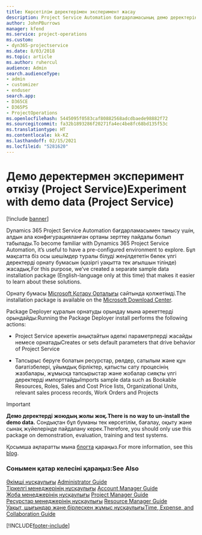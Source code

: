 ```yaml
---
title: Көрсетілім деректерімен эксперимент жасау
description: Project Service Automation бағдарламасының демо деректерін жүктеп алу және пайдалану әдісі
author: JohnPBurrows
manager: kfend
ms.service: project-operations
ms.custom:
- dyn365-projectservice
ms.date: 8/03/2018
ms.topic: article
ms.author: ruhercul
audience: Admin
search.audienceType:
- admin
- customizer
- enduser
search.app:
- D365CE
- D365PS
- ProjectOperations
ms.openlocfilehash: 5445095f0583caf80882568adcdbaede98882f72
ms.sourcegitcommit: fa32b1893286f20271fa4ec4be8fc68bd135f53c
ms.translationtype: HT
ms.contentlocale: kk-KZ
ms.lasthandoff: 02/15/2021
ms.locfileid: "5281620"
---
```

# <a name="experiment-with-demo-data-project-service"></a><span data-ttu-id="5b948-103">Демо деректермен эксперимент өткізу (Project Service)</span><span class="sxs-lookup"><span data-stu-id="5b948-103">Experiment with demo data (Project Service)</span></span>

[!include [banner](../includes/psa-now-project-operations.md)]

<span data-ttu-id="5b948-104">Dynamics 365 Project Service Automation бағдарламасымен танысу үшін, алдын ала конфигурацияланған ортаны зерттеу пайдалы болып табылады.</span><span class="sxs-lookup"><span data-stu-id="5b948-104">To become familiar with Dynamics 365 Project Service Automation, it’s useful to have a pre-configured environment to explore.</span></span> <span data-ttu-id="5b948-105">Бұл мақсатта біз осы шешімдер туралы білуді жеңілдететін бөлек үлгі деректерді орнату бумасын (қазіргі уақытта тек ағылшын тілінде) жасадық.</span><span class="sxs-lookup"><span data-stu-id="5b948-105">For this purpose, we’ve created a separate sample data installation package (English-language only at this time) that makes it easier to learn about these solutions.</span></span> 

<span data-ttu-id="5b948-106">Орнату бумасы [Microsoft Қотару Орталығы](https://go.microsoft.com/fwlink/?linkid=859966) сайтында қолжетімді.</span><span class="sxs-lookup"><span data-stu-id="5b948-106">The installation package is available on the [Microsoft Download Center](https://go.microsoft.com/fwlink/?linkid=859966).</span></span>  

<span data-ttu-id="5b948-107">Package Deployer құралын орнатуды орындау мына әрекеттерді орындайды:</span><span class="sxs-lookup"><span data-stu-id="5b948-107">Running the Package Deployer install performs the following actions:</span></span> 
  
-   <span data-ttu-id="5b948-108">Project Service әрекетін анықтайтын әдепкі параметрлерді жасайды немесе орнатады</span><span class="sxs-lookup"><span data-stu-id="5b948-108">Creates or sets default parameters that drive behavior of Project Service</span></span>  
  
-   <span data-ttu-id="5b948-109">Тапсырыс беруге болатын ресурстар, рөлдер, сатылым және құн бағатізбелері, ұйымдық бірліктер, қатысты сату процесінің жазбалары, жұмысқа тапсырыстар және жобалар сияқты үлгі деректерді импорттайды</span><span class="sxs-lookup"><span data-stu-id="5b948-109">Imports sample data such as Bookable Resources, Roles, Sales and Cost Price lists, Organizational Units, relevant sales process records, Work Orders and Projects</span></span>    
  
> [!IMPORTANT]
> <span data-ttu-id="5b948-110">**Демо деректерді жоюдың жолы жоқ.**</span><span class="sxs-lookup"><span data-stu-id="5b948-110">**There is no way to un-install the demo data.**</span></span> <span data-ttu-id="5b948-111">Сондықтан бұл буманы тек көрсетілім, бағалау, оқыту және сынақ жүйелерінде пайдалану керек.</span><span class="sxs-lookup"><span data-stu-id="5b948-111">Therefore, you should only use this package on demonstration, evaluation, training and test systems.</span></span>

<span data-ttu-id="5b948-112">Қосымша ақпаратты мына [блогта](https://blogs.msdn.microsoft.com/crm/2017/10/24/microsoft-dynamics-365-for-field-service-and-project-service-automation-sample-data) қараңыз.</span><span class="sxs-lookup"><span data-stu-id="5b948-112">For more information, see this [blog](https://blogs.msdn.microsoft.com/crm/2017/10/24/microsoft-dynamics-365-for-field-service-and-project-service-automation-sample-data).</span></span>





  
### <a name="see-also"></a><span data-ttu-id="5b948-113">Сонымен қатар келесіні қараңыз:</span><span class="sxs-lookup"><span data-stu-id="5b948-113">See Also</span></span>  
 <span data-ttu-id="5b948-114">[Әкімші нұсқаулығы](../psa/admin-guide.md) </span><span class="sxs-lookup"><span data-stu-id="5b948-114">[Administrator Guide](../psa/admin-guide.md) </span></span>  
 <span data-ttu-id="5b948-115">[Тіркелгі менеджерінің нұсқаулығы](../psa/account-manager-guide.md) </span><span class="sxs-lookup"><span data-stu-id="5b948-115">[Account Manager Guide](../psa/account-manager-guide.md) </span></span>  
 <span data-ttu-id="5b948-116">[Жоба менеджерінің нұсқаулығы](../psa/project-manager-guide.md) </span><span class="sxs-lookup"><span data-stu-id="5b948-116">[Project Manager Guide](../psa/project-manager-guide.md) </span></span>  
 <span data-ttu-id="5b948-117">[Ресурстар менеджерінің нұсқаулығы](../psa/resource-manager-guide.md) </span><span class="sxs-lookup"><span data-stu-id="5b948-117">[Resource Manager Guide](../psa/resource-manager-guide.md) </span></span>  
 [<span data-ttu-id="5b948-118">Уақыт, шығындар және бірлескен жұмыс нұсқаулығы</span><span class="sxs-lookup"><span data-stu-id="5b948-118">Time, Expense, and Collaboration Guide</span></span>](../psa/time-expense-collaboration-guide.md)


[!INCLUDE[footer-include](../includes/footer-banner.md)]